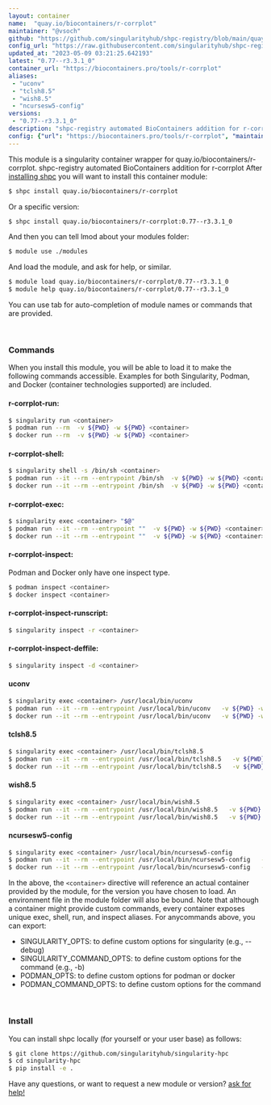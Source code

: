 ```yaml
---
layout: container
name:  "quay.io/biocontainers/r-corrplot"
maintainer: "@vsoch"
github: "https://github.com/singularityhub/shpc-registry/blob/main/quay.io/biocontainers/r-corrplot/container.yaml"
config_url: "https://raw.githubusercontent.com/singularityhub/shpc-registry/main/quay.io/biocontainers/r-corrplot/container.yaml"
updated_at: "2023-05-09 03:21:25.642193"
latest: "0.77--r3.3.1_0"
container_url: "https://biocontainers.pro/tools/r-corrplot"
aliases:
 - "uconv"
 - "tclsh8.5"
 - "wish8.5"
 - "ncursesw5-config"
versions:
 - "0.77--r3.3.1_0"
description: "shpc-registry automated BioContainers addition for r-corrplot"
config: {"url": "https://biocontainers.pro/tools/r-corrplot", "maintainer": "@vsoch", "description": "shpc-registry automated BioContainers addition for r-corrplot", "latest": {"0.77--r3.3.1_0": "sha256:4d2604dcb5825f059bb94bee4c26e626eec560249d5451a4fc368029350ced14"}, "tags": {"0.77--r3.3.1_0": "sha256:4d2604dcb5825f059bb94bee4c26e626eec560249d5451a4fc368029350ced14"}, "docker": "quay.io/biocontainers/r-corrplot", "aliases": {"uconv": "/usr/local/bin/uconv", "tclsh8.5": "/usr/local/bin/tclsh8.5", "wish8.5": "/usr/local/bin/wish8.5", "ncursesw5-config": "/usr/local/bin/ncursesw5-config"}}
---
```


This module is a singularity container wrapper for quay.io/biocontainers/r-corrplot.
shpc-registry automated BioContainers addition for r-corrplot
After [installing shpc](#install) you will want to install this container module:


```bash
$ shpc install quay.io/biocontainers/r-corrplot
```

Or a specific version:

```bash
$ shpc install quay.io/biocontainers/r-corrplot:0.77--r3.3.1_0
```

And then you can tell lmod about your modules folder:

```bash
$ module use ./modules
```

And load the module, and ask for help, or similar.

```bash
$ module load quay.io/biocontainers/r-corrplot/0.77--r3.3.1_0
$ module help quay.io/biocontainers/r-corrplot/0.77--r3.3.1_0
```

You can use tab for auto-completion of module names or commands that are provided.

<br>

### Commands

When you install this module, you will be able to load it to make the following commands accessible.
Examples for both Singularity, Podman, and Docker (container technologies supported) are included.

#### r-corrplot-run:

```bash
$ singularity run <container>
$ podman run --rm  -v ${PWD} -w ${PWD} <container>
$ docker run --rm  -v ${PWD} -w ${PWD} <container>
```

#### r-corrplot-shell:

```bash
$ singularity shell -s /bin/sh <container>
$ podman run --it --rm --entrypoint /bin/sh  -v ${PWD} -w ${PWD} <container>
$ docker run --it --rm --entrypoint /bin/sh  -v ${PWD} -w ${PWD} <container>
```

#### r-corrplot-exec:

```bash
$ singularity exec <container> "$@"
$ podman run --it --rm --entrypoint ""  -v ${PWD} -w ${PWD} <container> "$@"
$ docker run --it --rm --entrypoint ""  -v ${PWD} -w ${PWD} <container> "$@"
```

#### r-corrplot-inspect:

Podman and Docker only have one inspect type.

```bash
$ podman inspect <container>
$ docker inspect <container>
```

#### r-corrplot-inspect-runscript:

```bash
$ singularity inspect -r <container>
```

#### r-corrplot-inspect-deffile:

```bash
$ singularity inspect -d <container>
```


#### uconv

```bash
$ singularity exec <container> /usr/local/bin/uconv
$ podman run --it --rm --entrypoint /usr/local/bin/uconv   -v ${PWD} -w ${PWD} <container> -c " $@"
$ docker run --it --rm --entrypoint /usr/local/bin/uconv   -v ${PWD} -w ${PWD} <container> -c " $@"
```


#### tclsh8.5

```bash
$ singularity exec <container> /usr/local/bin/tclsh8.5
$ podman run --it --rm --entrypoint /usr/local/bin/tclsh8.5   -v ${PWD} -w ${PWD} <container> -c " $@"
$ docker run --it --rm --entrypoint /usr/local/bin/tclsh8.5   -v ${PWD} -w ${PWD} <container> -c " $@"
```


#### wish8.5

```bash
$ singularity exec <container> /usr/local/bin/wish8.5
$ podman run --it --rm --entrypoint /usr/local/bin/wish8.5   -v ${PWD} -w ${PWD} <container> -c " $@"
$ docker run --it --rm --entrypoint /usr/local/bin/wish8.5   -v ${PWD} -w ${PWD} <container> -c " $@"
```


#### ncursesw5-config

```bash
$ singularity exec <container> /usr/local/bin/ncursesw5-config
$ podman run --it --rm --entrypoint /usr/local/bin/ncursesw5-config   -v ${PWD} -w ${PWD} <container> -c " $@"
$ docker run --it --rm --entrypoint /usr/local/bin/ncursesw5-config   -v ${PWD} -w ${PWD} <container> -c " $@"
```



In the above, the `<container>` directive will reference an actual container provided
by the module, for the version you have chosen to load. An environment file in the
module folder will also be bound. Note that although a container
might provide custom commands, every container exposes unique exec, shell, run, and
inspect aliases. For anycommands above, you can export:

 - SINGULARITY_OPTS: to define custom options for singularity (e.g., --debug)
 - SINGULARITY_COMMAND_OPTS: to define custom options for the command (e.g., -b)
 - PODMAN_OPTS: to define custom options for podman or docker
 - PODMAN_COMMAND_OPTS: to define custom options for the command

<br>

### Install

You can install shpc locally (for yourself or your user base) as follows:

```bash
$ git clone https://github.com/singularityhub/singularity-hpc
$ cd singularity-hpc
$ pip install -e .
```

Have any questions, or want to request a new module or version? [ask for help!](https://github.com/singularityhub/singularity-hpc/issues)